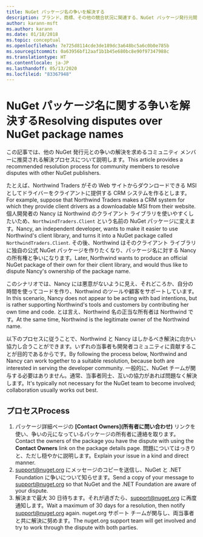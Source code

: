 ```yaml
---
title: NuGet パッケージ名の争いを解決する
description: ブランド、商標、その他の競合状況に関連する、NuGet パッケージ発行元間の争いを解決するためのプロセス。
author: karann-msft
ms.author: karann
ms.date: 01/18/2018
ms.topic: conceptual
ms.openlocfilehash: 7e725d8114cde3de189dc3a648bc5a6c0b0e785b
ms.sourcegitcommit: 0a63956bf12aaf1b1b45e680bc8e90f97347988c
ms.translationtype: HT
ms.contentlocale: ja-JP
ms.lasthandoff: 05/13/2020
ms.locfileid: "83367948"
---
```

# <a name="resolving-disputes-over-nuget-package-names"></a><span data-ttu-id="9fdbf-103">NuGet パッケージ名に関する争いを解決する</span><span class="sxs-lookup"><span data-stu-id="9fdbf-103">Resolving disputes over NuGet package names</span></span>

<span data-ttu-id="9fdbf-104">この記事では、他の NuGet 発行元との争いの解決を求めるコミュニティ メンバーに推奨される解決プロセスについて説明します。</span><span class="sxs-lookup"><span data-stu-id="9fdbf-104">This article provides a recommended resolution process for community members to resolve disputes with other NuGet publishers.</span></span>

<span data-ttu-id="9fdbf-105">たとえば、Northwind Traders がその Web サイトからダウンロードできる MSI としてドライバーをクライアントに提供する CRM システムを作るとします。</span><span class="sxs-lookup"><span data-stu-id="9fdbf-105">For example, suppose that Northwind Traders makes a CRM system for which they provide client drivers as a downloadable MSI from their website.</span></span> <span data-ttu-id="9fdbf-106">個人開発者の Nancy は Northwind のクライアント ライブラリを使いやすくしたいため、`NorthwindTraders.Client` という名前の NuGet パッケージに変えます。</span><span class="sxs-lookup"><span data-stu-id="9fdbf-106">Nancy, an independent developer, wants to make it easier to use Northwind's client library, and turns it into a NuGet package called `NorthwindTraders.Client`.</span></span> <span data-ttu-id="9fdbf-107">その後、Northwind はそのクライアント ライブラリに独自の公式 NuGet パッケージを作りたくなり、パッケージ名に対する Nancy の所有権と争いになります。</span><span class="sxs-lookup"><span data-stu-id="9fdbf-107">Later, Northwind wants to produce an official NuGet package of their own for their client library, and would thus like to dispute Nancy's ownership of the package name.</span></span>

<span data-ttu-id="9fdbf-108">このシナリオでは、Nancy には悪意がないように見え、それどころか、自分の時間を使ってコードを作り、Northwind のツールや顧客をサポートしています。</span><span class="sxs-lookup"><span data-stu-id="9fdbf-108">In this scenario, Nancy does not appear to be acting with bad intentions, but is rather supporting Northwind's tools and customers by contributing her own time and code.</span></span> <span data-ttu-id="9fdbf-109">とは言え、Northwind 名の正当な所有者は Northwind です。</span><span class="sxs-lookup"><span data-stu-id="9fdbf-109">At the same time, Northwind is the legitimate owner of the Northwind name.</span></span>

<span data-ttu-id="9fdbf-110">以下のプロセスに従うことで、Northwind と Nancy はしかるべき解決に向かい協力し合うことができます。いずれの当事者も開発者コミュニティに貢献することが目的であるからです。</span><span class="sxs-lookup"><span data-stu-id="9fdbf-110">By following the process below, Northwind and Nancy can work together to a suitable resolution, because both are interested in serving the developer community.</span></span> <span data-ttu-id="9fdbf-111">一般的に、NuGet チームが関与する必要はありません。通常、当事者同士、互いの協力があれば問題なく解決します。</span><span class="sxs-lookup"><span data-stu-id="9fdbf-111">It's typically not necessary for the NuGet team to become involved; collaboration usually works out best.</span></span>

## <a name="process"></a><span data-ttu-id="9fdbf-112">プロセス</span><span class="sxs-lookup"><span data-stu-id="9fdbf-112">Process</span></span>

1. <span data-ttu-id="9fdbf-113">パッケージ詳細ページの **[Contact Owners]\(所有者に問い合わせ\)** リンクを使い、争いの元になっているパッケージの所有者に連絡を取ります。</span><span class="sxs-lookup"><span data-stu-id="9fdbf-113">Contact the owners of the package you have the dispute with using the **Contact Owners** link on the package details page.</span></span> <span data-ttu-id="9fdbf-114">問題についてはっきりと、ただし穏やかに説明します。</span><span class="sxs-lookup"><span data-stu-id="9fdbf-114">Explain your issue in a kind and direct manner.</span></span>
2. <span data-ttu-id="9fdbf-115">[support@nuget.org](mailto:support@nuget.org) にメッセージのコピーを送信し、NuGet と .NET Foundation に争いについて知らせます。</span><span class="sxs-lookup"><span data-stu-id="9fdbf-115">Send a copy of your message to [support@nuget.org](mailto:support@nuget.org) so that NuGet and the .NET Foundation are aware of your dispute.</span></span>
3. <span data-ttu-id="9fdbf-116">解決まで最大 30 日待ちます。それが過ぎたら、[support@nuget.org](mailto:support@nuget.org) に再度通知します。</span><span class="sxs-lookup"><span data-stu-id="9fdbf-116">Wait a maximum of 30 days for a resolution, then notify [support@nuget.org](mailto:support@nuget.org) again.</span></span> <span data-ttu-id="9fdbf-117">nuget.org サポート チームが関与し、両当事者と共に解決に努めます。</span><span class="sxs-lookup"><span data-stu-id="9fdbf-117">The nuget.org support team will get involved and try to work through the dispute with both parties.</span></span>
